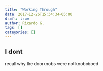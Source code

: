 ```yaml
---
title: "Working Through"
date: 2017-12-26T15:34:34-05:00
draft: true
author: Ricardo G.
tags: []
categories: []
---
```


## I dont

recall why the doorknobs were not knoboboed
